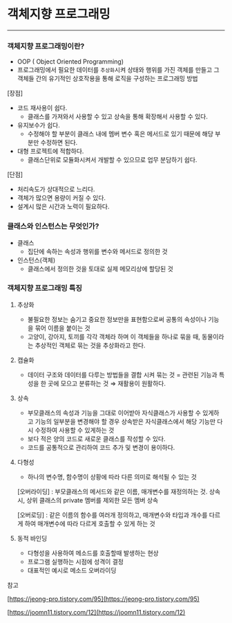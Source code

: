 # 객체지향 프로그래밍

---

### 객체지향 프로그래밍이란?

- OOP ( Object Oriented Programming)
- 프로그래밍에서 필요한 데이터를 `추상화`시켜 상태와 행위를 가진 객체를 만들고 그 객체들 간의 유기적인 상호작용을 통해 로직을 구성하는 프로그래밍 방법

[장점]

- 코드 재사용이 쉽다.
    - 클래스를 가져와서 사용할 수 있고 상속을 통해 확장해서 사용할 수 있다.
- 유지보수가 쉽다.
    - 수정해야 할 부분이 클래스 내에 멤버 변수 혹은 메서드로 있기 때문에 해당 부분만 수정하면 된다.
- 대형 프로젝트에 적합하다.
    - 클래스단위로 모듈화시켜서 개발할 수 있으므로 업무 분담하기 쉽다.
    

[단점]

- 처리속도가 상대적으로 느리다.
- 객체가 많으면 용량이 커질 수 있다.
- 설계시 많은 시간과 노력이 필요하다.

### 클래스와 인스턴스는 무엇인가?

- 클래스
    - 집단에 속하는 속성과 행위를 변수와 메서드로 정의한 것
- 인스턴스(객체)
    - 클래스에서 정의한 것을 토대로 실제 메모리상에 할당된 것

### 객체지향 프로그래밍 특징

1. 추상화
    - 불필요한 정보는 숨기고 중요한 정보만을 표현함으로써 공통의 속성이나 기능을 묶어 이름을 붙이는 것
    - 고양이, 강아지, 토끼를 각각 객체라 하며 이 객체들을 하나로 묶을 때, 동물이라는 추상적인 객체로 묶는 것을 추상화라고 한다.
2. 캡슐화
    - 데이터 구조와 데이터를 다루는 방법들을 결합 시켜 묶는 것 = 관련된 기능과 특성을 한 곳에 모으고 분류하는 것 ⇒ 재활용이 원활하다.
3. 상속
    - 부모클래스의 속성과 기능을 그대로 이어받아 자식클래스가 사용할 수 있게하고 기능의 일부분을 변경해야 할 경우 상속받은 자식클래스에서 해당 기능만 다시 수정하여 사용할 수 있게하는 것
    - 보다 적은 양의 코드로 새로운 클래스를 작성할 수 있다.
    - 코드를 공통적으로 관리하여 코드 추가 및 변경이 용이하다.
4. 다형성
    - 하나의 변수명, 함수명이 상황에 따라 다른 의미로 해석될 수 있는 것
    
    [오버라이딩] : 부모클래스의 메서드와 같은 이름, 매개변수를 재정의하는 것. 상속 시, 상위 클래스의 private 멤버를 제외한 모든 멤버 상속
    
    [오버로딩] : 같은 이름의 함수를 여러개 정의하고, 매개변수와 타입과 개수를 다르게 하여 매개변수에 따라 다르게 호출할 수 있게 하는 것
    
5. 동적 바인딩
    - 다형성을 사용하여 메소드를 호출할때 발생하는 현상
    - 프로그램 실행하는 시점에 성격이 결정
    - 대표적인 예시로 메소드 오버라이딩



참고

[https://jeong-pro.tistory.com/95](https://jeong-pro.tistory.com/95)

[https://joomn11.tistory.com/12](https://joomn11.tistory.com/12)